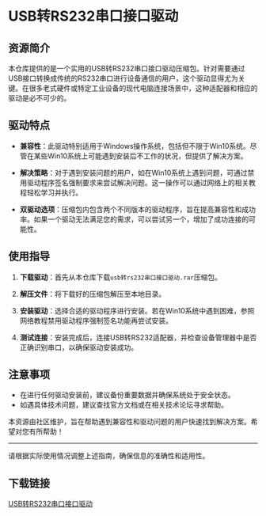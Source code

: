 # USB转RS232串口接口驱动

## 资源简介

本仓库提供的是一个实用的USB转RS232串口接口驱动压缩包。针对需要通过USB接口转换成传统的RS232串口进行设备通信的用户，这个驱动显得尤为关键。在很多老式硬件或特定工业设备的现代电脑连接场景中，这种适配器和相应的驱动是必不可少的。

## 驱动特点

- **兼容性**：此驱动特别适用于Windows操作系统，包括但不限于Win10系统。尽管在某些Win10系统上可能遇到安装后不工作的状况，但提供了解决方案。
  
- **解决策略**：对于遇到安装问题的用户，如在Win10系统上遇到问题，可通过禁用驱动程序签名强制要求来尝试解决问题。这一操作可以通过网络上的相关教程轻松学习并执行。

- **双驱动选项**：压缩包内包含两个不同版本的驱动程序，旨在提高兼容性和成功率。如果一个驱动无法满足您的需求，可以尝试另一个，增加了成功连接的可能性。

## 使用指导

1. **下载驱动**：首先从本仓库下载`usb转rs232串口接口驱动.rar`压缩包。
   
2. **解压文件**：将下载好的压缩包解压至本地目录。
   
3. **安装驱动**：选择合适的驱动程序进行安装。若在Win10系统中遇到困难，参照网络教程禁用驱动程序强制签名功能再尝试安装。

4. **测试连接**：安装完成后，连接USB转RS232适配器，并检查设备管理器中是否正确识别串口，以确保驱动安装成功。

## 注意事项

- 在进行任何驱动安装前，建议备份重要数据并确保系统处于安全状态。
- 如遇具体技术问题，建议查找官方文档或在相关技术论坛寻求帮助。

本资源由社区维护，旨在帮助遇到兼容性和驱动问题的用户快速找到解决方案。希望对您有所帮助！

---

请根据实际使用情况调整上述指南，确保信息的准确性和适用性。

## 下载链接

[USB转RS232串口接口驱动](https://pan.quark.cn/s/851c96f9cf0e)